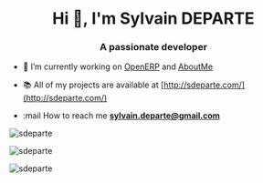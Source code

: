 <h1 align="center">Hi 👋, I'm Sylvain DEPARTE</h1>
<h3 align="center">A passionate developer</h3>

- 👷 I’m currently working on [OpenERP](https://github.com/sdeparte/OpenERP) and [AboutMe](https://github.com/sdeparte/AboutMe)

- 📚 All of my projects are available at [http://sdeparte.com/](http://sdeparte.com/)

- :mail How to reach me **sylvain.departe@gmail.com**


<p><img align="center" src="https://github-readme-stats.vercel.app/api/top-langs?username=sdeparte&show_icons=true&locale=en&layout=compact" alt="sdeparte" /></p>

<p><img align="center" src="https://github-readme-stats.vercel.app/api?username=sdeparte&show_icons=true&locale=en" alt="sdeparte" /></p>

<p><img align="center" src="https://github-readme-streak-stats.herokuapp.com/?user=sdeparte&" alt="sdeparte" /></p>
